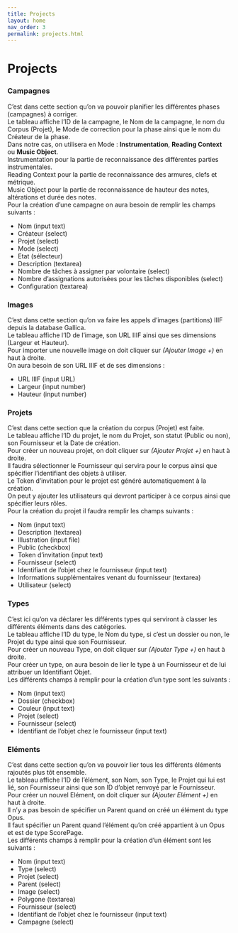 ```yaml
---
title: Projects
layout: home
nav_order: 3
permalink: projects.html
---
```


# Projects

###	Campagnes
C’est dans cette section qu’on va pouvoir planifier les différentes phases (campagnes) à corriger.<br>
Le tableau affiche l’ID de la campagne, le Nom de la campagne, le nom du Corpus (Projet), le Mode de correction pour la phase ainsi que le nom du Créateur de la phase.<br>
Dans notre cas, on utilisera en Mode : **Instrumentation**, **Reading Context** ou **Music Object**.<br>
Instrumentation pour la partie de reconnaissance des différentes parties instrumentales.<br>
Reading Context pour la partie de reconnaissance des armures, clefs et métrique.<br>
Music Object pour la partie de reconnaissance de hauteur des notes, altérations et durée des notes.<br>
Pour la création d’une campagne on aura besoin de remplir les champs suivants :
-	Nom (input text)
-	Créateur (select)
-	Projet (select)
-	Mode (select)
-	Etat (sélecteur)
-	Description (textarea)
-	Nombre de tâches à assigner par volontaire (select)
-	Nombre d’assignations autorisées pour les tâches disponibles (select)
-	Configuration (textarea)


###	Images
C’est dans cette section qu’on va faire les appels d’images (partitions) IIIF depuis la database Gallica.<br>
Le tableau affiche l’ID de l’image, son URL IIIF ainsi que ses dimensions (Largeur et Hauteur).<br>
Pour importer une nouvelle image on doit cliquer sur *(Ajouter Image +)* en haut à droite.<br>
On aura besoin de son URL IIIF et de ses dimensions :
-	URL IIIF (input URL)
-	Largeur (input number)
-	Hauteur (input number)


###	Projets
C’est dans cette section que la création du corpus (Projet) est faite.<br>
Le tableau affiche l’ID du projet, le nom du Projet, son statut (Public ou non), son Fournisseur et la Date de création.<br>
Pour créer un nouveau projet, on doit cliquer sur *(Ajouter Projet +)* en haut à droite.<br>
Il faudra sélectionner le Fournisseur qui servira pour le corpus ainsi que spécifier l’identifiant des objets à utiliser.<br>
Le Token d’invitation pour le projet est généré automatiquement à la création.<br>
On peut y ajouter les utilisateurs qui devront participer à ce corpus ainsi que spécifier leurs rôles.<br>
Pour la création du projet il faudra remplir les champs suivants :
-	Nom (input text)
-	Description (textarea)
-	Illustration (input file)
-	Public (checkbox)
-	Token d’invitation (input text)
-	Fournisseur (select)
-	Identifiant de l’objet chez le fournisseur (input text)
-	Informations supplémentaires venant du fournisseur (textarea)
-	Utilisateur (select)

### Types
C’est ici qu’on va déclarer les différents types qui serviront à classer les différents éléments dans des catégories.<br>
Le tableau affiche l’ID du type, le Nom du type, si c’est un dossier ou non, le Projet du type ainsi que son Fournisseur.<br>
Pour créer un nouveau Type, on doit cliquer sur *(Ajouter Type +)* en haut à droite.<br>
Pour créer un type, on aura besoin de lier le type à un Fournisseur et de lui attribuer un Identifiant Objet.<br>
Les différents champs à remplir pour la création d’un type sont les suivants :
-	Nom (input text)
-	Dossier (checkbox)
-	Couleur (input text)
-	Projet (select)
-	Fournisseur (select)
-	Identifiant de l’objet chez le fournisseur (input text)

### Eléments
C’est dans cette section qu’on va pouvoir lier tous les différents éléments rajoutés plus tôt ensemble.<br>
Le tableau affiche l’ID de l’élément, son Nom, son Type, le Projet qui lui est lié, son Fournisseur ainsi que son ID d’objet renvoyé par le Fournisseur.<br>
Pour créer un nouvel Elément, on doit cliquer sur *(Ajouter Elément +)* en haut à droite.<br>
Il n’y a pas besoin de spécifier un Parent quand on créé un élément du type Opus.<br>
Il faut spécifier un Parent quand l’élément qu’on créé appartient à un Opus et est de type ScorePage.<br>
Les différents champs à remplir pour la création d’un élément sont les suivants :
-	Nom (input text)
-	Type (select)
-	Projet (select)
-	Parent (select)
-	Image (select)
-	Polygone (textarea)
-	Fournisseur (select)
-	Identifiant de l’objet chez le fournisseur (input text)
-	Campagne (select)
